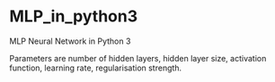 # MLP_in_python3
MLP Neural Network in Python 3

Parameters are number of hidden layers, hidden layer size, activation function, learning rate, regularisation strength. 
